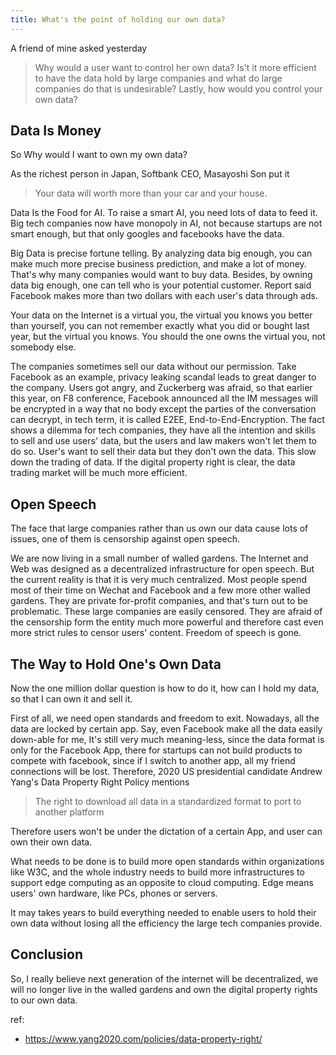 ```yaml
---
title: What's the point of holding our own data?
---
```


A friend of mine asked yesterday

> Why would a user want to control her own data? Is't it more efficient to have the data hold by large companies and what do large companies do that is undesirable? Lastly, how would you control your own data?

## Data Is Money

So Why would I want to own my own data?

As the richest person in Japan, Softbank CEO, Masayoshi Son put it

> Your data will worth more than your car and your house.

Data Is the Food for AI. To raise a smart AI, you need lots of data to feed it. Big tech companies now have monopoly in AI, not because startups are not smart enough, but that only googles and facebooks have the data.

Big Data is precise fortune telling. By analyzing data big enough, you can make much more precise business prediction, and make a lot of money. That's why many companies would want to buy data. Besides, by owning data big enough, one can tell who is your potential customer. Report said Facebook makes more than two dollars with each user's data through ads.

Your data on the Internet is a virtual you, the virtual you knows you better than yourself, you can not remember exactly what you did or bought last year, but the virtual you knows. You should the one owns the virtual you, not somebody else.

The companies sometimes sell our data without our permission. Take Facebook as an example, privacy leaking scandal leads to great danger to the company. Users got angry, and Zuckerberg was afraid, so that earlier this year, on F8 conference, Facebook announced all the IM messages will be encrypted in a way that no body except the parties of the conversation can decrypt, in tech term, it is called E2EE, End-to-End-Encryption. The fact shows a dilemma for tech companies, they have all the intention and skills to sell and use users' data, but the users and law makers won't let them to do so. User's want to sell their data but they don't own the data. This slow down the trading of data.
If the digital property right is clear, the data trading market will be much more efficient.

## Open Speech

The face that large companies rather than us own our data cause lots of issues, one of them is censorship against open speech.

We are now living in a small number of walled gardens. The Internet and Web was designed as a decentralized infrastructure for open speech. But the current reality is that it is very much centralized. Most people spend most of their time on Wechat and Facebook and a few more other walled gardens. They are private for-profit companies, and that's turn out to be problematic.
These large companies are easily censored. They are afraid of the censorship form the entity much more powerful and therefore cast even more strict rules to censor users' content. Freedom of speech is gone.

## The Way to Hold One's Own Data

Now the one million dollar question is how to do it, how can I hold my data, so that I can own it and sell it.

First of all, we need open standards and freedom to exit. Nowadays, all the data are locked by certain app. Say, even Facebook make all the data easily down-able for me, It's still very much meaning-less, since the data format is only for the Facebook App, there for startups can not build products to compete with facebook, since if I switch to another app, all my friend connections will be lost. Therefore, 2020 US presidential candidate Andrew Yang's Data Property Right Policy mentions

> The right to download all data in a standardized format to port to another platform

Therefore users won't be under the dictation of a certain App, and user can own their own data.

What needs to be done is to build more open standards within organizations like W3C, and the whole industry needs to build more infrastructures to support edge computing as an opposite to cloud computing. Edge means users' own hardware, like PCs,  phones or servers.

It may takes years to build everything needed to enable users to hold their own data without losing all the efficiency the large tech companies provide.

## Conclusion

So, I really believe next generation of the internet will be decentralized, we will no longer live in the walled gardens and own the digital property rights to our own data.

ref:

- https://www.yang2020.com/policies/data-property-right/

